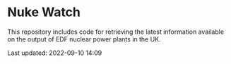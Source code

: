 # Nuke Watch

This repository includes code for retrieving the latest information available on the output of EDF nuclear power plants in the UK.

Last updated: 2022-09-10 14:09